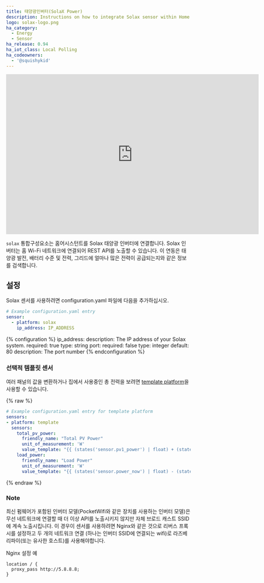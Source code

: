 ```yaml
---
title: 태양광인버터(SolaX Power)
description: Instructions on how to integrate Solax sensor within Home Assistant.
logo: solax-logo.png
ha_category:
  - Energy
  - Sensor
ha_release: 0.94
ha_iot_class: Local Polling
ha_codeowners:
  - '@squishykid'
---
```


<div class='videoWrapper'>
<iframe width="690" height="437" src="https://www.youtube.com/embed/a9TY16j_Kk4" frameborder="0" allow="accelerometer; autoplay; encrypted-media; gyroscope; picture-in-picture" allowfullscreen></iframe>
</div>

`solax` 통합구성요소는 홈어시스턴트를 Solax 태양광 인버터에 연결합니다. Solax 인버터는 홈 Wi-Fi 네트워크에 연결되어 REST API를 노출할 수 있습니다. 이 연동은 태양광 발전, 배터리 수준 및 전력, 그리드에 얼마나 많은 전력이 공급되는지와 같은 정보를 검색합니다.

## 설정

Solax 센서를 사용하려면 configuration.yaml 파일에 다음을 추가하십시오.

```yaml
# Example configuration.yaml entry
sensor:
  - platform: solax
    ip_address: IP_ADDRESS
```

{% configuration %}
ip_address:
  description: The IP address of your Solax system.
  required: true
  type: string
port:
  required: false
  type: integer
  default: 80
  description: The port number
{% endconfiguration %}

### 선택적 템플릿 센서 

여러 패널의 값을 변환하거나 집에서 사용중인 총 전력을 보려면 [template platform](/integrations/template)을 사용할 수 있습니다.

{% raw %}
```yaml
# Example configuration.yaml entry for template platform
sensors:
- platform: template
  sensors:
    total_pv_power:
      friendly_name: "Total PV Power"
      unit_of_measurement: 'W'
      value_template: "{{ (states('sensor.pv1_power') | float) + (states('sensor.pv2_power') | float) }}"
    load_power:
      friendly_name: "Load Power"
      unit_of_measurement: 'W'
      value_template: "{{ (states('sensor.power_now') | float) - (states('sensor.exported_power') | float) }}"
```
{% endraw %}

### Note

최신 펌웨어가 포함된 인버터 모델(PocketWifi와 같은 장치를 사용하는 인버터 모델)은 무선 네트워크에 연결할 때 더 이상 API를 노출시키지 않지만 자체 브로드 캐스트 SSID에 계속 노출시킵니다. 이 경우이 센서를 사용하려면 Nginx와 같은 것으로 리버스 프록시를 설정하고 두 개의 네트워크 연결 (하나는 인버터 SSID에 연결되는 wifi)로 라즈베리파이(또는 유사한 호스트)를 사용해야합니다.

Nginx 설정 예

```text
location / {
  proxy_pass http://5.8.8.8;
}
```
